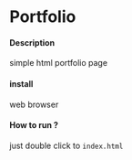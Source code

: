 # Portfolio 

#### Description 

simple html portfolio page 

#### install 

web browser

#### How to run ?
just double click to `` index.html ``
